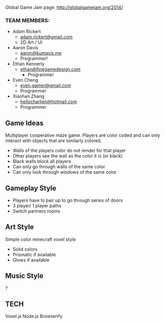 Global Game Jam page: http://globalgamejam.org/2014/

### TEAM MEMBERS:

* Adam Rickert
  - adam.rickert@gmail.com
  - 2D Art / UI
* Aaron Davis
  - aaron@kumavis.me
  - Programmer!
* Ethan Kennerly
  - ethan@finegamedesign.com
	- Programmer
* Even Cheng
  - even.gamer@gmail.com
  - Programmer
* Xiaohan Zhang
  - hellocharlien@hotmail.com
  - Programmer


Game Ideas
----------
Multiplayer cooperative maze game. Players are color coded and can 
only interact with objects that are similarly colored.

- Walls of the players color do not render for that player
- Other players see the wall as the color it is (or black)
- Black walls block all players
- Can only go through walls of the same color
- Can only look through windows of the same color


Gameplay Style
----------
- Players have to pair up to go through series of doors
- 3 player/ 1 player paths
- Switch partners rooms


Art Style
----------
Simple color minecraft voxel style
- Solid colors
- Prismatic if available
- Glows if available


Music Style
----------
?


TECH
----------
Voxel.js
Node.js
Browserify
